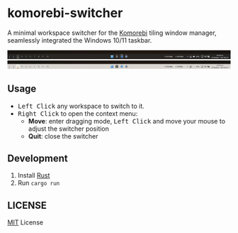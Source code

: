 # komorebi-switcher

A minimal workspace switcher for the [Komorebi](https://github.com/LGUG2Z/komorebi/) tiling window manager, seamlessly integrated the Windows 10/11 taskbar.

![Image showcasing komorebi switcher in Windows 11 dark mode](.github/image-1.jpg)
![Image showcasing komorebi switcher in Windows 11 light mode](.github/image-2.jpg)

## Usage

- <kbd>Left Click</kbd> any workspace to switch to it.
- <kbd>Right Click</kbd> to open the context menu:
  - **Move**: enter dragging mode, <kbd>Left Click</kbd> and move your mouse to adjust the switcher position
  - **Quit**: close the switcher

## Development

1. Install [Rust](https://rustup.rs/)
2. Run `cargo run`

## LICENSE

[MIT](./LICENSE) License
